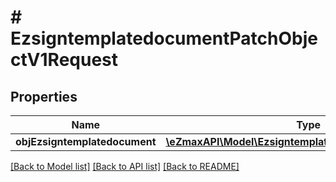 # # EzsigntemplatedocumentPatchObjectV1Request

## Properties

Name | Type | Description | Notes
------------ | ------------- | ------------- | -------------
**objEzsigntemplatedocument** | [**\eZmaxAPI\Model\EzsigntemplatedocumentRequestPatch**](EzsigntemplatedocumentRequestPatch.md) |  |

[[Back to Model list]](../../README.md#models) [[Back to API list]](../../README.md#endpoints) [[Back to README]](../../README.md)
